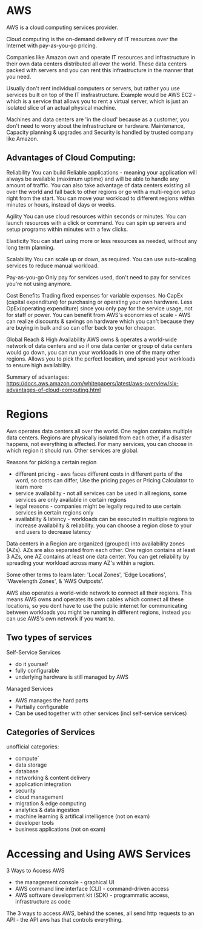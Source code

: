 # AWS

AWS is a cloud computing services provider. 

Cloud computing is the on-demand delivery of IT resources over the Internet with pay-as-you-go pricing.  

Companies like Amazon own and operate IT resources and infrastructure in their own data centers distributed all over the world. These data centers packed with servers and you can rent this infrastructure in the manner that you need. 

Usually don't rent individual computers or servers, but rather you use services built on top of the IT insfrastructure. Example would be AWS EC2 - which is a service that allows you to rent a virtual server, which is just an isolated slice of an actual physical machine.

Machines and data centers are 'in the cloud' because as a customer, you don't need to worry about the infrastructure or hardware. Maintenance, Capacity planning & upgrades and Security is handled by trusted company like Amazon.  


## Advantages of Cloud Computing:  
Reliability 
You can build Reliable applications - meaning your application will always be available (maximum uptime) and will be able to handle any amount of traffic. You can also take advantage of data centers existing all over the world and fall back to other regions or go with a multi-region setup right from the start. You can move your workload to different regions within minutes or hours, instead of days or weeks.

Agility
You can use cloud resources within seconds or minutes. You can launch resources with a click or command. You can spin up servers and setup programs within minutes with a few clicks. 

Elasticity
You can start using more or less resources as needed, without any long term planning.

Scalability
You can scale up or down, as required. You can use auto-scaling services to reduce manual workload.

Pay-as-you-go
Only pay for services used, don't need to pay for services you're not using anymore. 

Cost Benefits
Trading fixed expenses for variable expenses. No CapEx (capital expenditure) for purchasing or operating your own hardware. Less OpEx(operating expenditure) since you only pay for the service usage, not for staff or power. You can benefit from AWS's economies of scale - AWS can realize discounts & savings on hardware which you can't because they are buying in bulk and so can offer back to you for cheaper.

Global Reach & High Availability
AWS owns & operates a world-wide network of data centers and so if one data center or group of data centers would go down, you can run your workloads in one of the many other regions.
Allows you to pick the perfect location, and spread your workloads to ensure high availability.

Summary of advantages: https://docs.aws.amazon.com/whitepapers/latest/aws-overview/six-advantages-of-cloud-computing.html

# Regions
Aws operates data centers all over the world. One region contains multiple data centers. Regions are physically isolated from each other, if a disaster happens, not everything is affected. For many services, you can choose in which region it should run. Other services are global. 

Reasons for picking a certain region
- different pricing - aws faces different costs in different parts of the word, so costs can differ, Use the pricing pages or Pricing Calculator to learn more
- service availability - not all services can be used in all regions, some services are only available in certain regions
- legal reasons - companies might be legally required to use certain services in certain regions only
- availability & latency - workloads can be executed in multiple regions to increase availability & reliability. you can choose a region close to your end users to decrease latency

Data centers in a Region are organized (grouped) into availability zones (AZs). AZs are also separated from each other. One region contains at least 3 AZs, one AZ contains at least one data center. You can get reliability by spreading your workload across many AZ's within a region.

Some other terms to learn later: 'Local Zones', 'Edge Locations', 'Wavelength Zones', & 'AWS Outposts'. 

AWS also operates a world-wide network to connect all their regions. This means AWS owns and operates its own cables which connect all these locations, so you dont have to use the public internet for communicating between workloads you might be running in different regions, instead you can use AWS's own network if you want to. 


## Two types of services
Self-Service Services
- do it yourself
- fully configurable
- underlying hardware is still managed by AWS

Managed Services
- AWS manages the hard parts
- Partially configurable
- Can be used together with other services (incl self-service services)


## Categories of Services
unofficial categories:
- compute`
- data storage
- database
- networking & content delivery
- application integration
- security
- cloud management
- migration & edge computing
- analytics & data ingestion
- machine learning & artifical intelligence (not on exam)
- developer tools
- business applications (not on exam)


# Accessing and Using AWS Services

3 Ways to Access AWS
- the management console - graphical UI
- AWS command line interface (CLI) - command-driven access
- AWS software development kit (SDK) - programmatic access, infrastructure as code

The 3 ways to access AWS, behind the scenes, all send http requests to an API - the API aws has that controls everything. 
